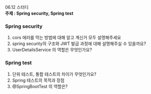 06.12 스터디  
**주제 : Spring security, Spring test**

### Spring security
1. cors 에러를 막는 방법에 대해 알고 계신거 모두 설명해주세요
2. spring security의 구조와 JWT 발급 과정에 대해 설명해주실 수 있을까요?
3. UserDetailsService 의 역할은 무엇인가요?

### Spring test
1. 단위 테스트, 통합 테스트의 차이가 무엇인가요?
2. Spring 테스트의 목적과 장점
3. @SpringBootTest 의 역할은?